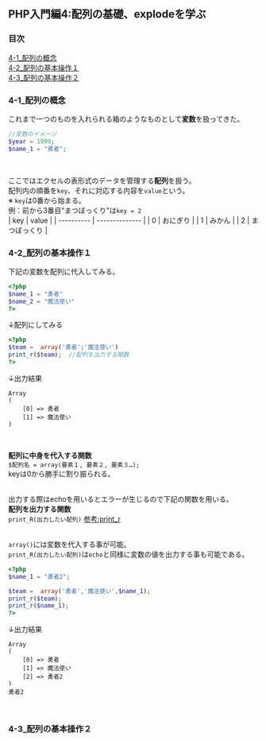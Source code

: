## PHP入門編4:配列の基礎、explodeを学ぶ
### 目次
[4-1_配列の概念](#4-1_配列の概念)</br>
[4-2_配列の基本操作１](#4-2_配列の基本操作１)</br>
[4-3_配列の基本操作２](#4-3_配列の基本操作２)</br>


### 4-1_配列の概念
これまで一つのものを入れられる箱のようなものとして**変数**を扱ってきた。
```php
//変数のイメージ
$year = 1999;
$name_1 = "勇者";
```
</br>

ここではエクセルの表形式のデータを管理する**配列**を扱う。</br>
配列内の順番を`key`、それに対応する内容を`value`という。</br>
※ `key`は0番から始まる。</br>
例：前から3番目"まつぼっくり"は`key = 2`</br>
| key        | value          |
| ---------- | -------------- |
| 0          | おにぎり       |
| 1          | みかん         |
| 2          | まつぼっくり   |
</br>


### 4-2_配列の基本操作１
下記の変数を配列に代入してみる。
```php
<?php
$name_1 = "勇者"
$name_2 = "魔法使い"
?>
```
↓配列にしてみる
```php
<?php
$team =  array('勇者';'魔法使い')
print_r($team);  //配列を出力する関数
?>
```
↓出力結果
</br>
```
Array
(
    [0] => 勇者
    [1] => 魔法使い
)
```
</br>

**配列に中身を代入する関数**</br>
`$配列名 = array(要素１, 要素２, 要素３…);`</br>
keyは0から勝手に割り振られる。</br>
</br>

出力する際はechoを用いるとエラーが生じるので下記の関数を用いる。</br>
**配列を出力する関数**</br>
`print_R(出力したい配列)`
[参考:print_r](https://www.php.net/manual/ja/function.print-r.php/)</br>
</br>

`array()`には変数を代入する事が可能。</br>
`print_R(出力したい配列)`は`echo`と同様に変数の値を出力する事も可能である。
```php
<?php
$name_1 = "勇者2";

$team =  array('勇者','魔法使い',$name_1);
print_r($team);
print_r($name_1);
?>
```
↓出力結果
```
Array
(
    [0] => 勇者
    [1] => 魔法使い
    [2] => 勇者2
)
勇者2
```
</br>

### 4-3_配列の基本操作２

